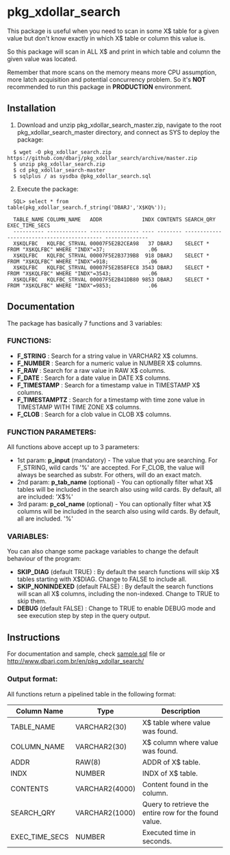 # pkg_xdollar_search

This package is useful when you need to scan in some X$ table for a given value but don't know exactly in which X$ table or column this value is.

So this package will scan in ALL X$ and print in which table and column the given value was located.

Remember that more scans on the memory means more CPU assumption, more latch acquisition and potential concurrency problem. So it's **NOT** recommended to run this package in **PRODUCTION** environment.

## Installation ##

1. Download and unzip pkg_xdollar_search_master.zip, navigate to the root pkg_xdollar_search_master directory, and connect as SYS to deploy the package:

```
  $ wget -O pkg_xdollar_search.zip https://github.com/dbarj/pkg_xdollar_search/archive/master.zip  
  $ unzip pkg_xdollar_search.zip  
  $ cd pkg_xdollar_search-master  
  $ sqlplus / as sysdba @pkg_xdollar_search.sql
```

2. Execute the package:

```
  SQL> select * from table(pkg_xdollar_search.f_string('DBARJ','X$KQ%'));  

  TABLE_NAME COLUMN_NAME   ADDR             INDX CONTENTS SEARCH_QRY                                  EXEC_TIME_SECS
  ---------- ------------- ---------------- ---- -------- ------------------------------------------- --------------
  X$KQLFBC   KQLFBC_STRVAL 00007F5E2B2CEA98   37 DBARJ    SELECT * FROM "X$KQLFBC" WHERE "INDX"=37;              .06
  X$KQLFBC   KQLFBC_STRVAL 00007F5E2B3739B8  918 DBARJ    SELECT * FROM "X$KQLFBC" WHERE "INDX"=918;             .06
  X$KQLFBC   KQLFBC_STRVAL 00007F5E2B58FEC8 3543 DBARJ    SELECT * FROM "X$KQLFBC" WHERE "INDX"=3543;            .06
  X$KQLFBC   KQLFBC_STRVAL 00007F5E2B41DB80 9853 DBARJ    SELECT * FROM "X$KQLFBC" WHERE "INDX"=9853;            .06
```

## Documentation ##

The package has basically 7 functions and 3 variables:

### FUNCTIONS: ###

* **F_STRING** : Search for a string value in VARCHAR2 X$ columns.
* **F_NUMBER** : Search for a numeric value in NUMBER X$ columns.
* **F_RAW** : Search for a raw value in RAW X$ columns.
* **F_DATE** : Search for a date value in DATE X$ columns.
* **F_TIMESTAMP** : Search for a timestamp value in TIMESTAMP X$ columns.
* **F_TIMESTAMPTZ** : Search for a timestamp with time zone value in TIMESTAMP WITH TIME ZONE X$ columns.
* **F_CLOB** : Search for a clob value in CLOB X$ columns.

### FUNCTION PARAMETERS: ###

All functions above accept up to 3 parameters:

* 1st param: **p_input** (mandatory) - The value that you are searching. For F_STRING, wild cards '%' are accepted. For F_CLOB, the value will always be searched as substr. For others, will do an exact match.
* 2nd param: **p_tab_name** (optional) - You can optionally filter what X$ tables will be included in the search also using wild cards. By default, all are included: 'X$%'
* 3rd param: **p_col_name** (optional) - You can optionally filter what X$ columns will be included in the search also using wild cards. By default, all are included. '%'

### VARIABLES: ###

You can also change some package variables to change the default behaviour of the program:

* **SKIP_DIAG** (default TRUE) : By default the search functions will skip X$ tables starting with X$DIAG. Change to FALSE to include all.
* **SKIP_NONINDEXED** (default FALSE) : By default the search functions will scan all X$ columns, including the non-indexed. Change to TRUE to skip them.
* **DEBUG** (default FALSE) : Change to TRUE to enable DEBUG mode and see execution step by step in the query output.

## Instructions ##

For documentation and sample, check [sample.sql](https://github.com/dbarj/pkg_xdollar_search/blob/master/sample.sql) file or http://www.dbarj.com.br/en/pkg_xdollar_search/

### Output format: ###

All functions return a pipelined table in the following format:

Column Name | Type | Description
----------- | ---- | -----------
TABLE_NAME | VARCHAR2(30) | X$ table where value was found.
COLUMN_NAME | VARCHAR2(30) | X$ column where value was found.
ADDR | RAW(8) | ADDR of X$ table.
INDX | NUMBER | INDX of X$ table.
CONTENTS | VARCHAR2(4000) | Content found in the column.
SEARCH_QRY | VARCHAR2(1000) | Query to retrieve the entire row for the found value.
EXEC_TIME_SECS | NUMBER | Executed time in seconds.
